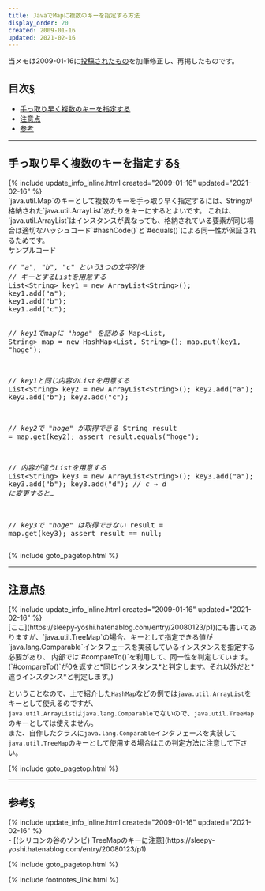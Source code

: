 ```yaml
---
title: JavaでMapに複数のキーを指定する方法
display_order: 20
created: 2009-01-16
updated: 2021-02-16
---
```

当メモは2009-01-16に[投稿されたもの](https://npnl.hatenablog.jp/entry/20090116/1232123160)を加筆修正し、再掲したものです。

## <a name="index">目次</a><a href="#目次">§</a>

<ul id="index_ul">
<li><a href="#quickly">手っ取り早く複数のキーを指定する</a></li>
<li><a href="#caution">注意点</a></li>
<li><a href="#reference">参考</a></li>
</ul>

* * *
## <a name="quickly">手っ取り早く複数のキーを指定する</a><a href="#quickly">§</a>
<div class="chapter-updated">{% include update_info_inline.html created="2009-01-16" updated="2021-02-16" %}</div>
`java.util.Map`のキーとして複数のキーを手っ取り早く指定するには、Stringが格納された`java.util.ArrayList<String>`あたりをキーにするとよいです。  
これは、`java.util.ArrayList`はインスタンスが異なっても、格納されている要素が同じ場合は適切なハッシュコード`#hashCode()`と`#equals()`による同一性が保証されるためです。  

<div class="code-box">
<div class="title">サンプルコード</div>
<pre>
<em class="comment">// "a", "b", "c" という3つの文字列を</em>
<em class="comment">// キーとするListを用意する</em>
List&lt;String&gt; key1 = new ArrayList&lt;String&gt;();
key1.add("a");
key1.add("b");
key1.add("c");

<em class="comment">// key1でmapに "hoge" を詰める</em>
Map&lt;List, String&gt; map = new HashMap&lt;List, String&gt;();
map.put(key1, "hoge");

<em class="comment">// key1と同じ内容のListを用意する</em>
List&lt;String&gt; key2 = new ArrayList&lt;String&gt;();
key2.add("a");
key2.add("b");
key2.add("c");

<em class="comment">// key2で "hoge" が取得できる</em>
String result = map.get(key2);
assert result.equals("hoge");

<em class="comment">// 内容が違うListを用意する</em>
List&lt;String&gt; key3 = new ArrayList&lt;String&gt;();
key3.add("a");
key3.add("b");
key3.add("d"); <em class="comment">// c → d に変更すると…</em>
   
<em class="comment">// key3で "hoge" は取得できない</em>
result = map.get(key3);
assert result == null;
</pre>
</div>

{% include goto_pagetop.html %}

* * *
## <a name="caution">注意点</a><a href="#caution">§</a>
<div class="chapter-updated">{% include update_info_inline.html created="2009-01-16" updated="2021-02-16" %}</div>
[ここ](https://sleepy-yoshi.hatenablog.com/entry/20080123/p1)にも書いてありますが、`java.util.TreeMap`の場合、キーとして指定できる値が`java.lang.Comparable`インタフェースを実装しているインスタンスを指定する必要があり、  
内部では`#compareTo()`を利用して、同一性を判定しています。(`#compareTo()`が0を返すと*同じインスタンス*と判定します。それ以外だと*違うインスタンス*と判定します。)  

ということなので、上で紹介した`HashMap`などの例では`java.util.ArrayList`をキーとして使えるのですが、  
`java.util.ArrayList`は`java.lang.Comparable`でないので、`java.util.TreeMap`のキーとしては使えません。  
また、自作したクラスに`java.lang.Comparable`インタフェースを実装して`java.util.TreeMap`のキーとして使用する場合はこの判定方法に注意して下さい。

{% include goto_pagetop.html %}

* * *
## <a name="reference">参考</a><a href="#reference">§</a>
<div class="chapter-updated">{% include update_info_inline.html created="2009-01-16" updated="2021-02-16" %}</div>
- [(シリコンの谷のゾンビ) TreeMapのキーに注意](https://sleepy-yoshi.hatenablog.com/entry/20080123/p1)

{% include goto_pagetop.html %}

{% include footnotes_link.html %}

